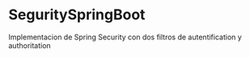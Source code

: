 # SeguritySpringBoot
Implementacion de Spring Security con dos filtros de autentification y authoritation
